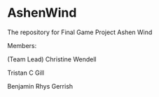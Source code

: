 # AshenWind
The repository for Final Game Project Ashen Wind

Members:

  (Team Lead) Christine Wendell

  Tristan C Gill 

  Benjamin Rhys Gerrish
